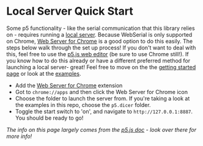 # Local Server Quick Start

Some p5 functionality - like the serial communication that this library relies on - requires running a [local server](https://github.com/processing/p5.js/wiki/Local-server). Because WebSerial is only supported on Chrome, [Web Server for Chrome](https://chrome.google.com/webstore/detail/web-server-for-chrome/ofhbbkphhbklhfoeikjpcbhemlocgigb) is a good option to do this easily. The steps below walk through the set up process! If you don't want to deal with this, feel free to use the [p5.js web editor](https://editor.p5js.org/) (be sure to use Chrome still!). If you know how to do this already or have a different preferred method for launching a local server- great! Feel free to move on the the [getting started page](./getting-started.md) or look at the [examples](../../examples).

- Add the [Web Server for Chrome](https://chrome.google.com/webstore/detail/web-server-for-chrome/ofhbbkphhbklhfoeikjpcbhemlocgigb) extension
- Got to `chrome://apps` and then click the Web Server for Chrome icon
- Choose the folder to launch the server from. If you're taking a look at the examples in this repo, choose the `p5.dicer` folder.
- Toggle the start switch to 'on', and navigate to `http://127.0.0.1:8887`. You should be ready to go!

*The info on this page largely comes from the [p5.js doc](https://github.com/processing/p5.js/wiki/Local-server) - look over there for more info!*